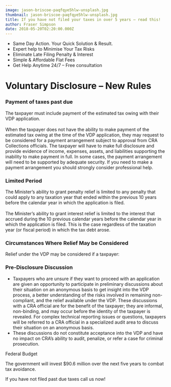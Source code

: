 ```yaml
---
image: jason-briscoe-paqfqye5hlw-unsplash.jpg
thumbnail: jason-briscoe-paqfqye5hlw-unsplash.jpg
title: If you have not filed your taxes in over 5 years – read this!
author: Fraser Simpson
date: 2018-05-20T02:20:00.000Z
---
```



* Same Day Action. Your Quick Solution & Result.
* Expert help to Minimise Your Tax Risks
* Eliminate Late Filing Penalty & Interest
* Simple & Affordable Flat Fees
* Get Help Anytime 24/7 – Free consultation

# Voluntary Disclosure – New Rules

### Payment of taxes past due

The taxpayer must include payment of the estimated tax owing with their VDP application.\
\
When the taxpayer does not have the ability to make payment of the estimated tax owing at the time of the VDP application, they may request to be considered for a payment arrangement subject to approval from CRA Collections officials. The taxpayer will have to make full disclosure and provide evidence of income, expenses, assets, and liabilities supporting the inability to make payment in full. In some cases, the payment arrangement will need to be supported by adequate security. If you need to make a payment arrangement you should strongly consider professional help.

### Limited Period

The Minister’s ability to grant penalty relief is limited to any penalty that could apply to any taxation year that ended within the previous 10 years before the calendar year in which the application is filed.\
\
The Minister’s ability to grant interest relief is limited to the interest that accrued during the 10 previous calendar years before the calendar year in which the application is filed. This is the case regardless of the taxation year (or fiscal period) in which the tax debt arose.

### Circumstances Where Relief May be Considered

Relief under the VDP may be considered if a taxpayer:



### Pre-Disclosure Discussion

* Taxpayers who are unsure if they want to proceed with an application are given an opportunity to participate in preliminary discussions about their situation on an anonymous basis to get insight into the VDP process, a better understanding of the risks involved in remaining non-compliant, and the relief available under the VDP. These discussions with a CRA official are for the benefit of the taxpayer; they are informal, non-binding, and may occur before the identity of the taxpayer is revealed. For complex technical reporting issues or questions, taxpayers will be referred to a CRA official in a specialized audit area to discuss their situation on an anonymous basis.
* These discussions do not constitute acceptance into the VDP and have no impact on CRA’s ability to audit, penalize, or refer a case for criminal prosecution.

Federal Budget

The government will invest $90.6 million over the next five years to combat tax avoidance.

If you have not filed past due taxes call us now!